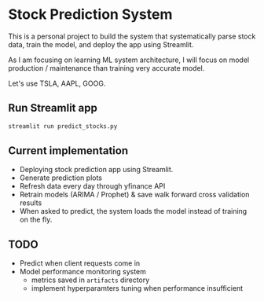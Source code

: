 # Stock Prediction System

This is a personal project to build the system that systematically parse stock data, train the model, and deploy the app using Streamlit. 

As I am focusing on learning ML system architecture, I will focus on model production / maintenance than training very accurate model.

Let's use TSLA, AAPL, GOOG.

## Run Streamlit app

```bash
streamlit run predict_stocks.py
```

## Current implementation

 - Deploying stock prediction app using Streamlit.
 - Generate prediction plots
 - Refresh data every day through yfinance API
 - Retrain models (ARIMA / Prophet) & save walk forward cross validation results
 - When asked to predict, the system loads the model instead of training on the fly.

## TODO
 - Predict when client requests come in
 - Model performance monitoring system
    * metrics saved in `artifacts` directory
    * implement hyperparamters tuning when performance insufficient
